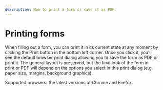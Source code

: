 ```yaml
---
description: How to print a form or save it as PDF.
---
```


# Printing forms

When filling out a form, you can print it in its current state at any moment by clicking the Print button in the bottom left corner.
Once you click it, you'll see the default browser print dialog allowing you to save the form as PDF or print it.
The general layout is preserved, but the final look of the form in print or PDF will depend on the options you select in this print dialog (e.g. paper size, margins, background graphics).

Supported browsers: the latest versions of Chrome and Firefox.
